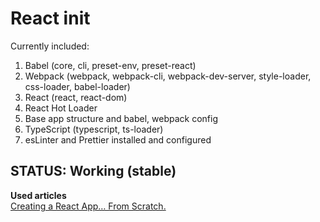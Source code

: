 # React init
Currently included:
1. Babel (core, cli, preset-env, preset-react)
2. Webpack (webpack, webpack-cli, webpack-dev-server, style-loader, css-loader, babel-loader)
3. React (react, react-dom)
4. React Hot Loader
5. Base app structure and babel, webpack config
6. TypeScript (typescript, ts-loader)
7. esLinter and Prettier installed and configured

## STATUS: Working (stable)

**Used articles**  
[Creating a React App… From Scratch.](https://blog.usejournal.com/creating-a-react-app-from-scratch-f3c693b84658)


